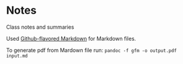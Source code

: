 # Notes

Class notes and summaries

Used [Github-flavored Markdown](https://github.github.com/gfm/) for Markdown files.

To generate pdf from Mardown file run: `pandoc -f gfm -o output.pdf input.md`
